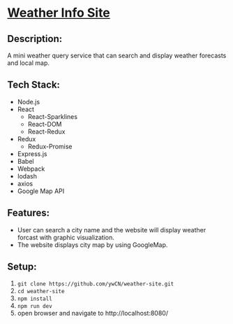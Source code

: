 # [Weather Info Site](https://weather-site-yw.herokuapp.com)

## Description:
A mini weather query service that can search and display weather forecasts and local map.

## Tech Stack:
- Node.js
- React
  - React-Sparklines
  - React-DOM
  - React-Redux
- Redux
  - Redux-Promise
- Express.js
- Babel
- Webpack
- lodash
- axios
- Google Map API

## Features:
- User can search a city name and the website will display weather forcast with graphic visualization.
- The website displays city map by using GoogleMap.

## Setup:
1. `git clone https://github.com/ywCN/weather-site.git`
2. `cd weather-site`
3. `npm install`
4. `npm run dev`
5. open browser and navigate to http://localhost:8080/